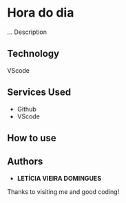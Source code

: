# Hora do dia
... Description





## Technology 
 
VScode
 

## Services Used
 
* Github
* VScode

## How to use
 



## Authors
 
* **LETÍCIA VIEIRA DOMINGUES**
 
 
Thanks to visiting me and good coding!
